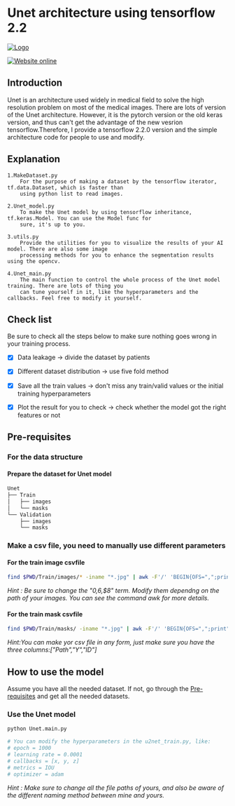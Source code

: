 # Unet architecture using tensorflow 2.2


[![Logo](https://github.com/smalldan1022/Corneal-ulcer/blob/master/pictures/CAIM.jpg)](https://www1.cgmh.org.tw/intr/intr2/c3sf00/caim/home/index)

[![Website online](https://img.shields.io/website/http/huggingface.co/transformers/index.html.svg?down_color=red&down_message=offline&up_message=online)](https://www1.cgmh.org.tw/intr/intr2/c3sf00/caim/home/news)


## Introduction

Unet is an architecture used widely in medical field to solve the high resolution problem on most of the medical images. There are lots of version of the Unet architecture. However, it is the pytorch version or the old keras version, and thus can't get the advantage of the new vesrion tensorflow.Therefore, I provide a tensorflow 2.2.0 version and the simple architecture code for people to use and modify.


## Explanation


    1.MakeDataset.py
        For the purpose of making a dataset by the tensorflow iterator, tf.data.Dataset, which is faster than 
        using python list to read images.

    2.Unet_model.py
        To make the Unet model by using tensorflow inheritance, tf.keras.Model. You can use the Model func for 
        sure, it's up to you.

    3.utils.py
        Provide the utilities for you to visualize the results of your AI model. There are also some image 
        processing methods for you to enhance the segmentation results using the opencv.
        
    4.Unet_main.py
        The main function to control the whole process of the Unet model training. There are lots of thing you 
        can tune yourself in it, like the hyperparameters and the callbacks. Feel free to modify it yourself.



## Check list

Be sure to check all the steps below to make sure nothing goes wrong in your training process.

- [x] Data leakage -> divide the dataset by patients
- [x] Different dataset distribution -> use five fold method
- [x] Save all the train values -> don't miss any train/valid values or the initial training hyperparameters
- [x] Plot the result for you to check -> check whether the model got the right features or not  



## Pre-requisites


### For the data structure

#### Prepare the dataset for Unet model

``` bash
Unet
├── Train
│   ├── images
│   └── masks 
└── Validation
    ├── images
    └── masks
```

### Make a csv file, you need to manually use different parameters


#### For the train image csvfile

```bash
find $PWD/Train/images/* -iname "*.jpg" | awk -F'/' 'BEGIN{OFS=",";print"Path,Y,ID"}{print $0,$6,$8}' > Train_image.csv
```
*Hint : Be sure to change the "$0,$6,$8" term. Modify them dependng on the path of your images. You can see the command awk for more details.*

#### For the train mask csvfile 

```bash
find $PWD/Train/masks/ -iname "*.jpg" | awk -F'/' 'BEGIN{OFS=",";print"Path,Y,ID"}{print $0,$6,$8}' > Train_mask.csv
```

*Hint:You can make yor csv file in any form, just make sure you have the three columns:["Path","Y","ID"]*



## How to use the model

Assume you have all the needed dataset. If not, go through the [Pre-requisites](#Pre-requisites) and get all the needed datasets.

### Use the Unet model


``` bash
python Unet.main.py

# You can modify the hyperparameters in the u2net_train.py, like:
# epoch = 1000
# learning rate = 0.0001
# callbacks = [x, y, z]
# metrics = IOU
# optimizer = adam
```
*Hint : Make sure to change all the file paths of yours, and also be aware of the different naming method between mine and yours.*

